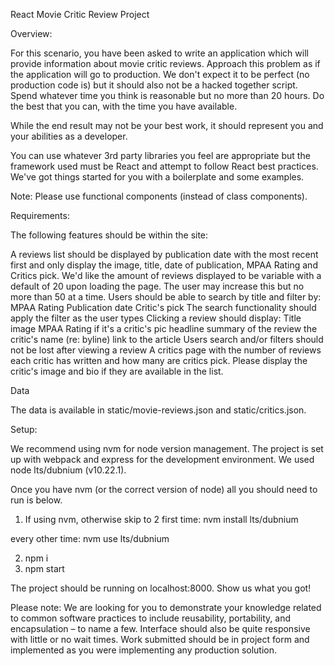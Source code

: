 React Movie Critic Review Project


Overview: 

For this scenario, you have been asked to write an application which will provide information about movie critic reviews. Approach this problem as if the application will go to production. We don't expect it to be perfect (no production code is) but it should also not be a hacked together script. Spend whatever time you think is reasonable but no more than 20 hours. Do the best that you can, with the time you have available.

While the end result may not be your best work, it should represent you and your abilities as a developer.

You can use whatever 3rd party libraries you feel are appropriate but the framework used must be React and attempt to follow React best practices. We've got things started for you with a boilerplate and some examples.

Note: Please use functional components (instead of class components).

Requirements:

The following features should be within the site:

A reviews list should be displayed by publication date with the most recent first and only display the image, title, date of publication, MPAA Rating and Critics pick. We'd like the amount of reviews displayed to be variable with a default of 20 upon loading the page. The user may increase this but no more than 50 at a time.
Users should be able to search by title and filter by:
MPAA Rating
Publication date
Critic's pick
The search functionality should apply the filter as the user types
Clicking a review should display: 
Title
image
MPAA Rating
if it's a critic's pic
headline 
summary of the review 
the critic's name (re: byline) 
link to the article
Users search and/or filters should not be lost after viewing a review
A critics page with the number of reviews each critic has written and how many are critics pick. Please display the critic's image and bio if they are available in the list.

Data  

The data is available in static/movie-reviews.json and static/critics.json.


Setup:

We recommend using nvm for node version management. The project is set up with webpack and express for the development environment. We used node lts/dubnium (v10.22.1).

Once you have nvm (or the correct version of node) all you should need to run is below.


1. If using nvm, otherwise skip to 2
first time:
nvm install lts/dubnium
 
every other time:
nvm use lts/dubnium
 
2. npm i
3. npm start
 
The project should be running on localhost:8000. Show us what you got!



Please note: We are looking for you to demonstrate your knowledge related to common software practices to include reusability, portability, and encapsulation – to name a few. Interface should also be quite responsive with little or no wait times. Work submitted should be in project form and implemented as you were implementing any production solution.